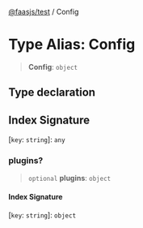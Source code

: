 [@faasjs/test](../README.md) / Config

# Type Alias: Config

> **Config**: `object`

## Type declaration

## Index Signature

\[`key`: `string`\]: `any`

### plugins?

> `optional` **plugins**: `object`

#### Index Signature

\[`key`: `string`\]: `object`
